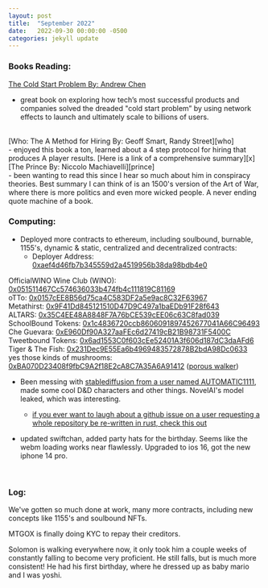 ```yaml
---
layout: post
title:  "September 2022"
date:   2022-09-30 00:00:00 -0500
categories: jekyll update
---
```


### Books Reading:
[The Cold Start Problem By: Andrew Chen][cold-start]<br>
- great book on exploring how tech’s most successful products and companies solved the dreaded "cold start problem” by using network effects to launch and ultimately scale to billions of users.
<br>
[Who: The A Method for Hiring By: Geoff Smart, Randy Street][who]<br>
- enjoyed this book a ton, learned about a 4 step protocol for hiring that produces A player results. [Here is a link of a comprehensive summary][x]
<br>
[The Prince By: Niccolo Machiavelli][prince]<br>
- been wanting to read this since I hear so much about him in conspiracy theories. Best summary I can think of is an 1500's version of the Art of War, where there is more politics and even more wicked people. A never ending quote machine of a book.

### Computing:
- Deployed more contracts to ethereum, including soulbound, burnable, 1155's, dynamic & static, centralized and decentralized contracts:
    - Deployer Address: [0xaef4d46fb7b345559d2a4519956b38da98bdb4e0][d]

OfficialWINO Wine Club (WINO): [0x051511467Cc574636033b474fb4c111819C81169][w]<br>
oTTo: [0x0157cEE8B56d75ca4C583DF2a5e9ac8C32F63967][o]<br>
Metathirst: [0x9F41Dd845121510D47D9C497a1baEDb91F28f643][m]<br>
ALTARS: [0x35C4EE48A8848F7A76bCE539cEE06c63C8fad039][a]<br>
SchoolBound Tokens: [0x1c4836720ccb8606091897452677041A66C96493][u]<br>
Che Guevara: [0xE960Df90A327aaFEc6d27419cB21B98731F5400C][c]<br>
Tweetbound Tokens: [0x6ad1553C0f603cEe52401A3f606d187dC3daAFd6][t]<br>
Tiger & The Fish: [0x231Dec9E55Ea6b4969483572878B2bdA98Dc0633][f]<br>
yes those kinds of mushrooms: [0xBA070D23408f9fbC9A2f18E2cA8C7A35A6A91412][y] ([porous walker][p])<br>

- Been messing with [stablediffusion from a user named AUTOMATIC1111][automatic], made some cool D&D characters and other things. NovelAI's model leaked, which was interesting.
    - [if you ever want to laugh about a github issue on a user requesting a whole repository be re-written in rust, check this out][rust]


- updated swiftchan, added party hats for the birthday. Seems like the webm loading works near flawlessly. Upgraded to ios 16, got the new iphone 14 pro.

<br>

### Log:
We've gotten so much done at work, many more contracts, including new concepts like 1155's and soulbound NFTs.

MTGOX is finally doing KYC to repay their creditors.

Solomon is walking everywhere now, it only took him a couple weeks of constantly falling to become very proficient. He still falls, but is much more consistent! He had his first birthday, where he dressed up as baby mario and I was yoshi.



[cold-start]: https://www.audible.com/pd/The-Cold-Start-Problem-Audiobook/0062969765?ref=web_search_eac_asin_1&qid=c05W71dY8g&sr=1-1
[who]: https://www.audible.com/pd/Who-Audiobook/B002V5D3TC?ref=a_library_t_c5_libItem_&pf_rd_p=80765e81-b10a-4f33-b1d3-ffb87793d047&pf_rd_r=R3RV5DMG3D80WH3P5S4F
[prince]: https://www.audible.com/pd/The-Prince-Audiobook/B00FDUJBUC?ref=a_library_t_c5_libItem_&pf_rd_p=80765e81-b10a-4f33-b1d3-ffb87793d047&pf_rd_r=R3RV5DMG3D80WH3P5S4F
[rust]: https://github.com/CompVis/stable-diffusion/issues/283
[w]: https://etherscan.io/address/0x051511467cc574636033b474fb4c111819c81169
[o]: https://etherscan.io/address/0x0157cee8b56d75ca4c583df2a5e9ac8c32f63967
[m]: https://etherscan.io/address/0x9f41dd845121510d47d9c497a1baedb91f28f643
[a]: https://etherscan.io/address/0x35c4ee48a8848f7a76bce539cee06c63c8fad039
[u]: https://etherscan.io/address/0x1c4836720ccb8606091897452677041a66c96493
[c]: https://etherscan.io/address/0xe960df90a327aafec6d27419cb21b98731f5400c
[t]: https://etherscan.io/address/0x6ad1553c0f603cee52401a3f606d187dc3daafd6
[f]: https://etherscan.io/address/0x231dec9e55ea6b4969483572878b2bda98dc0633
[y]: https://etherscan.io/address/0xba070d23408f9fbc9a2f18e2ca8c7a35a6a91412
[p]: https://theporouswalker.com/
[automatic]: https://github.com/AUTOMATIC1111/stable-diffusion-webui
[x]: https://maa1.medium.com/almost-everyone-i-speak-to-complains-about-how-hard-it-is-to-hire-good-product-people-48d995156c50
[d]: https://etherscan.io/address/0xaef4d46fb7b345559d2a4519956b38da98bdb4e0
